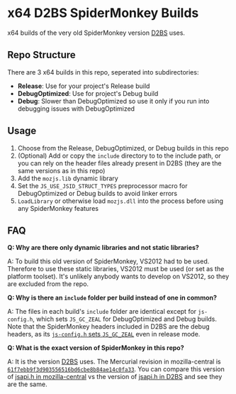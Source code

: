 # x64 D2BS SpiderMonkey Builds

x64 builds of the very old SpiderMonkey version [D2BS](https://github.com/noah-/d2bs) uses.

## Repo Structure
There are 3 x64 builds in this repo, seperated into subdirectories:

- **Release**: Use for your project's Release build
- **DebugOptimized**: Use for project's  Debug build
- **Debug**: Slower than DebugOptimized so use it only if you run into debugging issues with DebugOptimized

## Usage

1. Choose from the Release, DebugOptimized, or Debug builds in this repo
1. (Optional) Add or copy the `include` directory to to the include path, or you can rely on the header files already present in D2BS (they are the same versions as in this repo)
1. Add the `mozjs.lib` dynamic library
1. Set the `JS_USE_JSID_STRUCT_TYPES` preprocessor macro for DebugOptimized or Debug builds to avoid linker errors
1. `LoadLibrary` or otherwise load `mozjs.dll` into the process before using any SpiderMonkey features

## FAQ
**Q: Why are there only dynamic libraries and not static libraries?**

A: To build this old version of SpiderMonkey, VS2012 had to be used. Therefore to use these static libraries, VS2012 must be used (or set as the platform toolset). It's unlikely anybody wants to develop on VS2012, so they are excluded from the repo.

**Q: Why is there an `include` folder per build instead of one in common?**

A: The files in each build's `include` folder are identical except for `js-config.h`, which sets `JS_GC_ZEAL` for DebugOptimized and Debug builds. Note that the SpiderMonkey headers included in D2BS are the debug headers, as its [`js-config.h` sets `JS_GC_ZEAL`](https://github.com/noah-/d2bs/blob/master/dependencies/include/js-config.h#L23) even in release mode.

**Q: What is the exact version of SpiderMonkey in this repo?**

A: It is the version [D2BS](https://github.com/noah-/d2bs) uses. The Mercurial revision in mozilla-central is [`61f7ebb9f3d903556516bd6cbe8b84ae14c0fa33`](https://hg.mozilla.org/mozilla-central/file/61f7ebb9f3d903556516bd6cbe8b84ae14c0fa33). You can compare this version of [jsapi.h in mozilla-central](https://hg.mozilla.org/mozilla-central/file/61f7ebb9f3d903556516bd6cbe8b84ae14c0fa33/js/src/jsapi.h) vs the version of [jsapi.h in D2BS](https://github.com/noah-/d2bs/blob/master/dependencies/include/jsapi.h) and see they are the same.